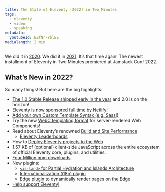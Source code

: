 ```yaml
---
title: The State of Eleventy (2022) in Two Minutes
tags:
  - eleventy
  - video
  - speaking
metadata:
  youtubeId: EZfNr-YblBE
medialength: 2 min
---
```

We did it in [2020](/web/jamsnack/). We did it in [2021](/web/state-of-eleventy/). It’s that time again! The newest installment of Eleventy in Two Minutes premiered at Jamstack Conf 2022.

<div class="fullwidth"><youtube-lite-player @slug="{{ metadata.youtubeId }}" @label="{{ title }}"></youtube-lite-player></div>

## What’s New in 2022?

So many things! But here are the big highlights:

* [The 1.0 Stable Release shipped early in the year](https://www.11ty.dev/blog/eleventy-one-point-oh/) and 2.0 is on the horizon!
* [Eleventy is now sponsored full time by Netlify!](https://www.11ty.dev/blog/eleventy-oss/)
* [Add your own Custom Template Syntax (e.g. Sass!)](https://www.11ty.dev/docs/languages/custom/)
* Try the new [WebC templating format](https://www.11ty.dev/docs/languages/webc/) for server-rendered Web Components!
* Read about Eleventy’s renowned [Build and Site Performance](https://www.11ty.dev/docs/performance/)
	* [Eleventy Leaderboards](https://www.11ty.dev/speedlify/)
* How to [Deploy Eleventy projects to the Web](https://www.11ty.dev/docs/deployment/)
* 1.57 KB of (optional) client-side JavaScript across the entire ecosystem of official Eleventy core, plugins, and utilities.
* [Four Million npm downloads](https://www.11ty.dev/blog/four-million/)
* New plugins:
	* [`<is-land>` for Partial Hydration and Islands Architecture](https://www.11ty.dev/docs/plugins/partial-hydration/)
	* [Internationalization (i18n) plugin](https://www.11ty.dev/docs/plugins/i18n/)
	* [Edge plugin](https://www.11ty.dev/docs/plugins/edge/) to dynamically render pages on the Edge
* [Help support Eleventy!](https://www.11ty.dev/docs/community/)
